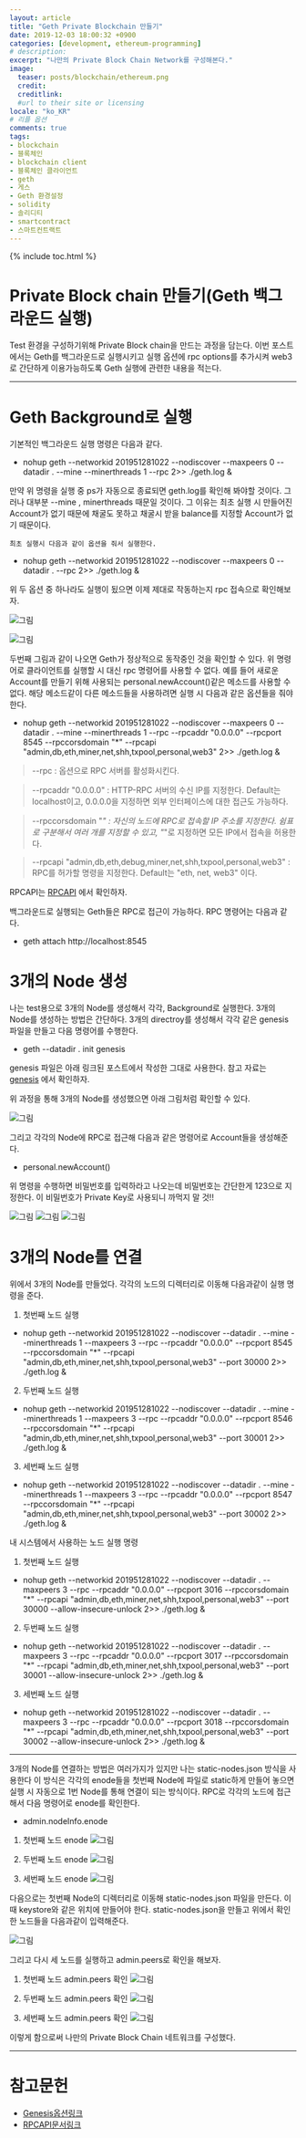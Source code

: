 ```yaml
---
layout: article
title: "Geth Private Blockchain 만들기"
date: 2019-12-03 18:00:32 +0900
categories: [development, ethereum-programming]
# description: 
excerpt: "나만의 Private Block Chain Network를 구성해본다."
image:
  teaser: posts/blockchain/ethereum.png
  credit: 
  creditlink: 
  #url to their site or licensing
locale: "ko_KR"
# 리플 옵션
comments: true
tags:
- blockchain
- 블록체인
- blockchain client
- 블록체인 클라이언트
- geth
- 게스
- Geth 환경설정
- solidity
- 솔리디티
- smartcontract
- 스마트컨트랙트
---
```

{% include toc.html %}

# Private Block chain 만들기(Geth 백그라운드 실행)
Test 환경을 구성하기위해 Private Block chain을 만드는 과정을 담는다. 이번 포스트에서는 Geth를 백그라운드로 실행시키고 실행 옵션에 rpc options를 추가시켜 web3로 간단하게 이용가능하도록 Geth 실행에 관련한 내용을 적는다.

---

# Geth Background로 실행
기본적인 백그라운드 실행 명령은 다음과 같다.  

- nohup geth --networkid 201951281022 --nodiscover --maxpeers 0 --datadir . --mine --minerthreads 1 --rpc 2>> ./geth.log &  

만약 위 명령을 실행 중 ps가 자동으로 종료되면 geth.log를 확인해 봐야할 것이다. 그러나 대부분 --mine , minerthreads 때문일 것이다. 그 이유는 최초 실행 시 만들어진 Account가 없기 때문에 채굴도 못하고 채굴시 받을 balance를 지정할 Account가 없기 때문이다.  

`최초 실행시 다음과 같이 옵션을 줘서 실행한다.`  

- nohup geth --networkid 201951281022 --nodiscover --maxpeers 0 --datadir . --rpc 2>> ./geth.log & 

위 두 옵션 중 하나라도 실행이 됬으면 이제 제대로 작동하는지 rpc 접속으로 확인해보자.  

![그림](/images/img/blockchain-ethereum/privateblockchain/privateblockchain1.PNG)  

![그림](/images/img/blockchain-ethereum/privateblockchain/privateblockchain2.PNG)  

두번째 그림과 같이 나오면 Geth가 정상적으로 동작중인 것을 확인할 수 있다. 위 명령어로 클라이언트를 실행할 시 대신 rpc 명령어를 사용할 수 없다. 예를 들어 새로운 Account를 만들기 위해 사용되는 personal.newAccount()같은 메소드를 사용할 수 없다. 해당 메소드같이 다른 메소드들을 사용하려면 실행 시 다음과 같은 옵션들을 줘야 한다.  


- nohup geth --networkid 201951281022 --nodiscover --maxpeers 0 --datadir . --mine --minerthreads 1 --rpc --rpcaddr "0.0.0.0" --rpcport 8545 --rpccorsdomain "*" --rpcapi "admin,db,eth,miner,net,shh,txpool,personal,web3" 2>> ./geth.log &

> --rpc : 옵션으로 RPC 서버를 활성화시킨다.  

> --rpcaddr "0.0.0.0" : HTTP-RPC 서버의 수신 IP를 지정한다. Default는 localhost이고, 0.0.0.0을 지정하면 외부 인터페이스에 대한 접근도 가능하다.  

> --rpccorsdomain "*" : 자신의 노드에 RPC로 접속할 IP 주소를 지정한다. 쉼표로 구분해서 여러 개를 지정할 수 있고, "*"로 지정하면 모든 IP에서 접속을 허용한다.  

> --rpcapi "admin,db,eth,debug,miner,net,shh,txpool,personal,web3" : RPC를 허가할 명령을 지정한다. Default는 "eth, net, web3" 이다.

RPCAPI는 [RPCAPI](https://github.com/ethereum/go-ethereum/wiki/Management-APIs) 에서 확인하자. 


백그라운드로 실행되는 Geth들은 RPC로 접근이 가능하다. RPC 명령어는 다음과 같다.  

- geth attach http://localhost:8545


# 3개의 Node 생성
나는 test용으로 3개의 Node를 생성해서 각각, Background로 실행한다. 3개의 Node를 생성하는 방법은 간단하다. 3개의 directroy를 생성해서 각각 같은 genesis 파일을 만들고 다음 명령어를 수행한다.  

- geth --datadir . init genesis

genesis 파일은 아래 링크된 포스트에서 작성한 그대로 사용한다. 참고 자료는 [genesis](https://byeongminlee.github.io/blockchain/2019/11/28/blockchain-ethereum-%EC%9D%B4%EB%8D%94%EB%A6%AC%EC%9B%80%ED%99%98%EA%B2%BD%EC%84%A4%EC%A0%952/) 에서 확인하자.


위 과정을 통해 3개의 Node를 생성했으면 아래 그림처럼 확인할 수 있다.  

![그림](/images/img/blockchain-ethereum/privateblockchain/privateblockchain3.PNG)  

그리고 각각의 Node에 RPC로 접근해 다음과 같은 명령어로 Account들을 생성해준다.  

- personal.newAccount()

위 명령을 수행하면 비밀번호를 입력하라고 나오는데 비밀번호는 간단한게 123으로 지정한다.  이 비밀번호가 Private Key로 사용되니 까먹지 말 것!!  

![그림](/images/img/blockchain-ethereum/privateblockchain/personalnewaccount1.PNG)
![그림](/images/img/blockchain-ethereum/privateblockchain/personalnewaccount2.PNG)
![그림](/images/img/blockchain-ethereum/privateblockchain/personalnewaccount3.PNG)



# 3개의 Node를 연결
위에서 3개의 Node를 만들었다. 각각의 노드의 디렉터리로 이동해 다음과같이 실행 명령을 준다.  

1. 첫번째 노드 실행
- nohup geth --networkid 201951281022 --nodiscover --datadir . --mine --minerthreads 1 --maxpeers 3 --rpc --rpcaddr "0.0.0.0" --rpcport 8545 --rpccorsdomain "*" --rpcapi "admin,db,eth,miner,net,shh,txpool,personal,web3" --port 30000 2>> ./geth.log &

2. 두번째 노드 실행
- nohup geth --networkid 201951281022 --nodiscover --datadir . --mine --minerthreads 1 --maxpeers 3 --rpc --rpcaddr "0.0.0.0" --rpcport 8546 --rpccorsdomain "*" --rpcapi "admin,db,eth,miner,net,shh,txpool,personal,web3" --port 30001 2>> ./geth.log &

3. 세번째 노드 실행
- nohup geth --networkid 201951281022 --nodiscover --datadir . --mine --minerthreads 1 --maxpeers 3 --rpc --rpcaddr "0.0.0.0" --rpcport 8547 --rpccorsdomain "*" --rpcapi "admin,db,eth,miner,net,shh,txpool,personal,web3" --port 30002 2>> ./geth.log &  
  

내 시스템에서 사용하는 노드 실행 명령
1. 첫번째 노드 실행
- nohup geth --networkid 201951281022 --nodiscover --datadir .  --maxpeers 3 --rpc --rpcaddr "0.0.0.0" --rpcport 3016 --rpccorsdomain "*" --rpcapi "admin,db,eth,miner,net,shh,txpool,personal,web3" --port 30000 --allow-insecure-unlock 2>> ./geth.log &

2. 두번째 노드 실행
- nohup geth --networkid 201951281022 --nodiscover --datadir .  --maxpeers 3 --rpc --rpcaddr "0.0.0.0" --rpcport 3017 --rpccorsdomain "*" --rpcapi "admin,db,eth,miner,net,shh,txpool,personal,web3" --port 30001 --allow-insecure-unlock 2>> ./geth.log &

3. 세번째 노드 실행
- nohup geth --networkid 201951281022 --nodiscover --datadir .  --maxpeers 3 --rpc --rpcaddr "0.0.0.0" --rpcport 3018 --rpccorsdomain "*" --rpcapi "admin,db,eth,miner,net,shh,txpool,personal,web3" --port 30002 --allow-insecure-unlock 2>> ./geth.log &

---

3개의 Node를 연결하는 방법은 여러가지가 있지만 나는 static-nodes.json 방식을 사용한다 이 방식은 각각의 enode들을 첫번째 Node에 파일로 static하게 만들어 놓으면 실행 시 자동으로 1번 Node를 통해 연결이 되는 방식이다. RPC로 각각의 노드에 접근해서 다음 명령어로 enode를 확인한다.  

- admin.nodeInfo.enode

1. 첫번째 노드 enode 
![그림](/images/img/blockchain-ethereum/privateblockchain/enode1.PNG)

2. 두번째 노드 enode 
![그림](/images/img/blockchain-ethereum/privateblockchain/enode2.PNG)

3. 세번째 노드 enode 
![그림](/images/img/blockchain-ethereum/privateblockchain/enode3.PNG)


다음으로는 첫번째 Node의 디렉터리로 이동해 static-nodes.json 파일을 만든다. 이때 keystore와 같은 위치에 만들어야 한다. static-nodes.json을 만들고 위에서 확인한 노드들을 다음과같이 입력해준다.  

![그림](/images/img/blockchain-ethereum/privateblockchain/staticnodesjson1.PNG)  

그리고 다시 세 노드를 실행하고 admin.peers로 확인을 해보자.  

1. 첫번째 노드 admin.peers 확인
![그림](/images/img/blockchain-ethereum/privateblockchain/staticnodesjson2.PNG)

2. 두번째 노드 admin.peers 확인
![그림](/images/img/blockchain-ethereum/privateblockchain/staticnodesjson3.PNG)

3. 세번째 노드 admin.peers 확인
![그림](/images/img/blockchain-ethereum/privateblockchain/staticnodesjson4.PNG)


이렇게 함으로써 나만의 Private Block Chain 네트워크를 구성했다.   

---

# 참고문헌
- [Genesis옵션링크](https://byeongminlee.github.io/blockchain/2019/11/28/blockchain-ethereum-%EC%9D%B4%EB%8D%94%EB%A6%AC%EC%9B%80%ED%99%98%EA%B2%BD%EC%84%A4%EC%A0%952/)
- [RPCAPI문서링크](https://github.com/ethereum/go-ethereum/wiki/Management-APIs)